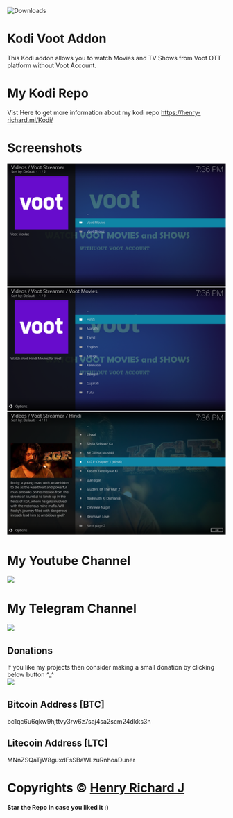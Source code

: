 ![Downloads](https://img.shields.io/github/downloads/henry-richard7/Kodi-Voot-Addon/total.svg?style=for-the-badge&logo=github)

# Kodi Voot Addon
 This Kodi addon allows you to watch Movies and TV Shows from Voot OTT platform without Voot Account.

 # My Kodi Repo
Vist Here to get more information about my kodi repo https://henry-richard.ml/Kodi/

# Screenshots
![Screenshot (10)](https://github.com/henry-richard7/Kodi-Voot-Addon/raw/main/Screenshots/Voot%201.png)
![Screenshot (11)](https://github.com/henry-richard7/Kodi-Voot-Addon/raw/main/Screenshots/Voot%202.png)
![Screenshot (12)](https://github.com/henry-richard7/Kodi-Voot-Addon/raw/main/Screenshots/Voot%203.png)

 # My Youtube Channel
[![](https://img.shields.io/badge/Subscribe-red?style=for-the-badge&logo=YouTube)](https://www.youtube.com/channel/UCVGasc5jr45eZUpZNHvbtWQ)


# My Telegram Channel
[![](https://img.shields.io/badge/Telegram-Join%20Now-blue?style=for-the-badge&logo=Telegram)](https://t.me/cracked4free)

## Donations
If you like my projects then consider making a small donation by clicking below button ^_^
<br/>
[![](https://img.shields.io/badge/Donate-Paypal-blue?style=for-the-badge&logo=paypal)](https://www.paypal.com/paypalme/henryrics)

## Bitcoin Address [BTC]
bc1qc6u6qkw9hjttvy3rw6z7saj4sa2scm24dkks3n

## Litecoin Address [LTC]
MNnZSQaTjW8guxdFsSBaWLzuRnhoaDuner

# Copyrights © [Henry Richard J](https://github.com/henry-richard7)
#### Star the Repo in case you liked it :)

